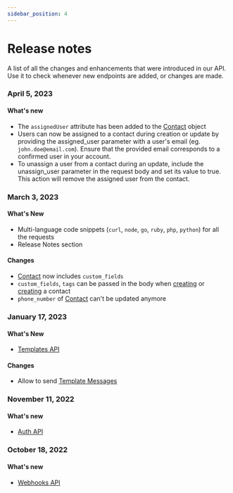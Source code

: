 ```yaml
---
sidebar_position: 4
---
```


# Release notes

A list of all the changes and enhancements that were introduced in our API. Use it to check whenever new endpoints are added, or changes are made.

### April 5, 2023

#### What's new

- The `assignedUser` attribute has been added to the [Contact](/api_reference/object_types/contact) object
- Users can now be assigned to a contact during creation or update by providing the assigned_user parameter with a user's email (eg. `john.doe@email.com`). Ensure that the provided email corresponds to a confirmed user in your account.
- To unassign a user from a contact during an update, include the unassign_user parameter in the request body and set its value to true. This action will remove the assigned user from the contact.

### March 3, 2023

#### What's New

- Multi-language code snippets (`curl`, `node`, `go`, `ruby`, `php`, `python`) for all the requests
- Release Notes section

#### Changes

- [Contact](/api_reference/object_types/contact) now includes `custom_fields`
- `custom_fields`, `tags` can be passed in the body when [creating](/api_reference/contacts_api/post_contacts) or [creating](/api_reference/contacts_api/post_contacts) a contact
- `phone_number` of [Contact](/api_reference/object_types/contact) can't be updated anymore

### January 17, 2023

#### What's New

- [Templates API](/api_reference/template_messages_api/introduction)

#### Changes

- Allow to send [Template Messages](/api_reference/messages_api/post_send_messages#send-template-messages)

### November 11, 2022

#### What's new

- [Auth API](/api_reference/auth_api/introduction)

### October 18, 2022

#### What's new

- [Webhooks API](/api_reference/webhooks_api/introduction)
